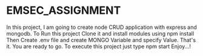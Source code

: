 # EMSEC_ASSIGNMENT
In this project, I am going to create node CRUD application with express and mongodb.  To Run this project Clone it and install modules using  npm install  Then Create .env file and create MONGO Variable and specify Value. That's it. You are ready to go. To execute this project just type  npm start  Enjoy...!
